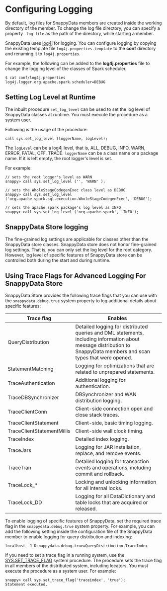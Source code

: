 # Configuring Logging

By default, log files for SnappyData members are created inside the working directory of the member. To change the log file directory, you can specify a property `-log-file` as the path of the directory, while starting a member. 

SnappyData uses [log4j](http://logging.apache.org/log4j/) for logging.
You can configure logging by copying the existing template file `log4j.properties.template` to the **conf** directory and renaming it to `log4j.properties`.

For example, the following can be added to the **log4j.properties** file to change the logging level of the classes of Spark scheduler.
```pre
$ cat conf/log4j.properties 
log4j.logger.org.apache.spark.scheduler=DEBUG
```

## Setting Log Level at Runtime

The inbuilt procedure `set_log_level` can be used to set the log level of SnappyData classes at runtime. You must execute the procedure as a system user. 

Following is the usage of the procedure: 
```pre
call sys.set_log_level (loggerName, logLevel);
```
 
The `logLevel` can be a log4j level, that is, ALL, DEBUG, INFO, WARN, ERROR, FATAL, OFF, TRACE. `loggerName` can be a class name or a package name. If it is left empty, the root logger's level is set.

For example:
```pre
// sets the root logger's level as WARN
snappy> call sys.set_log_level ('', 'WARN' );

// sets the WholeStageCodegenExec class level as DEBUG
snappy> call sys.set_log_level ('org.apache.spark.sql.execution.WholeStageCodegenExec', 'DEBUG');

// sets the apache spark package's log level as INFO
snappy> call sys.set_log_level ('org.apache.spark', 'INFO');
```

## SnappyData Store logging

The fine-grained log settings are applicable for classes other than the SnappyData store classes. SnappyData store does not honor fine-grained log settings. That is, you can only set the log level for the root category. However, log level of specific features of SnappyData store can be controlled both during the start and during runtime.

## Using Trace Flags for Advanced Logging For SnappyData Store

<a id="trace-flag"></a>
SnappyData Store provides the following trace flags that you can use with the `snappydata.debug.true` system property to log additional details about specific features:

| Trace flag                 | Enables        |
|----------------------------|-----------------------------------------------------|
| QueryDistribution          | Detailed logging for distributed queries and DML statements, including information about message distribution to SnappyData members and scan types that were opened. |
| StatementMatching          | Logging for optimizations that are related to unprepared statements.             |
| TraceAuthentication        | Additional logging for authentication.|
| TraceDBSynchronizer        | DBSynchronizer and WAN distribution logging.       |
| TraceClientConn            | Client-side connection open and close stack traces.                      |
| TraceClientStatement       | Client-side, basic timing logging.			|
| TraceClientStatementMillis | Client-side wall clock timing.                            |
| TraceIndex                 | Detailed index logging.|
| TraceJars                  | Logging for JAR installation, replace, and remove events.|
| TraceTran                  | Detailed logging for transaction events and operations, including commit and rollback.                                                                               |
| TraceLock\_\*              | Locking and unlocking information for all internal locks.|
| TraceLock\_DD              | Logging for all DataDictionary and table locks that are acquired or released.|

To enable logging of specific features of SnappyData, set the required trace flag in the `snappydata.debug.true` system property. For example, you can add the following setting inside the configuration file of the SnappyData member to enable logging for query distribution and indexing:

``` pre
localhost -J-Dsnappydata.debug.true=QueryDistribution,TraceIndex
```

If you need to set a trace flag in a running system, use the [SYS.SET_TRACE_FLAG](../reference/inbuilt_system_procedures/set-trace-flag.md) system procedure. The procedure sets the trace flag in all members of the distributed system, including locators. You must execute the procedure as a system user. For example:

``` pre
snappy> call sys.set_trace_flag('traceindex', 'true');
Statement executed.
```



